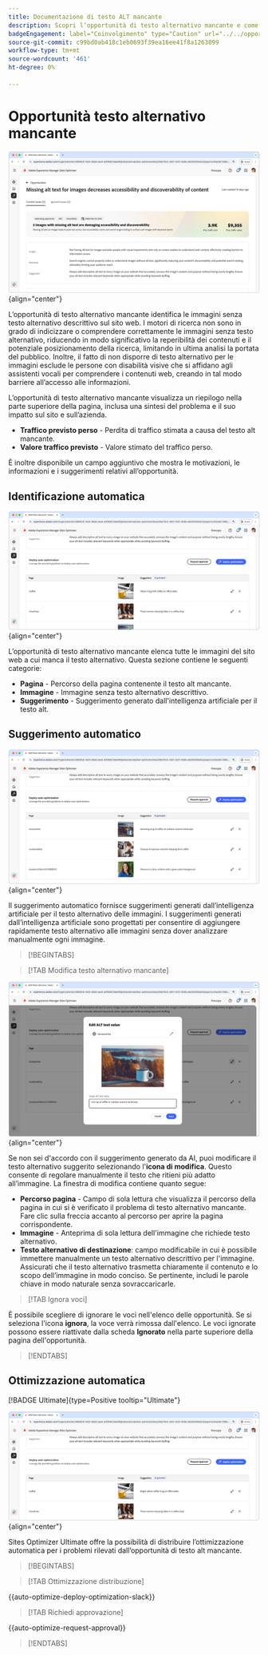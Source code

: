 ```yaml
---
title: Documentazione di testo ALT mancante
description: Scopri l’opportunità di testo alternativo mancante e come utilizzarla per migliorare il coinvolgimento sul tuo sito web.
badgeEngagement: label="Coinvolgimento" type="Caution" url="../../opportunity-types/engagement.md" tooltip="Coinvolgimento"
source-git-commit: c99bd0ab418c1eb0693f39ea16ee41f8a1263099
workflow-type: tm+mt
source-wordcount: '461'
ht-degree: 0%

---
```



# Opportunità testo alternativo mancante

![Opportunità testo alternativo mancante](./assets/missing-alt-text/hero.png){align="center"}

L’opportunità di testo alternativo mancante identifica le immagini senza testo alternativo descrittivo sul sito web. I motori di ricerca non sono in grado di indicizzare o comprendere correttamente le immagini senza testo alternativo, riducendo in modo significativo la reperibilità dei contenuti e il potenziale posizionamento della ricerca, limitando in ultima analisi la portata del pubblico. Inoltre, il fatto di non disporre di testo alternativo per le immagini esclude le persone con disabilità visive che si affidano agli assistenti vocali per comprendere i contenuti web, creando in tal modo barriere all’accesso alle informazioni.

L’opportunità di testo alternativo mancante visualizza un riepilogo nella parte superiore della pagina, inclusa una sintesi del problema e il suo impatto sul sito e sull’azienda.

* **Traffico previsto perso** - Perdita di traffico stimata a causa del testo alt mancante.
* **Valore traffico previsto** - Valore stimato del traffico perso.

È inoltre disponibile un campo aggiuntivo che mostra le motivazioni, le informazioni e i suggerimenti relativi all’opportunità.

## Identificazione automatica

![Identificazione automatica testo alternativo mancante](./assets/missing-alt-text/auto-identify.png){align="center"}

L’opportunità di testo alternativo mancante elenca tutte le immagini del sito web a cui manca il testo alternativo. Questa sezione contiene le seguenti categorie:

* **Pagina** - Percorso della pagina contenente il testo alt mancante.
* **Immagine** - Immagine senza testo alternativo descrittivo.
* **Suggerimento** - Suggerimento generato dall&#39;intelligenza artificiale per il testo alt.

## Suggerimento automatico

![Suggerimento automatico testo alternativo mancante](./assets/missing-alt-text/auto-suggest.png){align="center"}

Il suggerimento automatico fornisce suggerimenti generati dall’intelligenza artificiale per il testo alternativo delle immagini. I suggerimenti generati dall’intelligenza artificiale sono progettati per consentire di aggiungere rapidamente testo alternativo alle immagini senza dover analizzare manualmente ogni immagine.

>[!BEGINTABS]

>[!TAB Modifica testo alternativo mancante]

![Modifica testo alternativo mancante](./assets/missing-alt-text/edit-alt-text-value.png){align="center"}

Se non sei d&#39;accordo con il suggerimento generato da AI, puoi modificare il testo alternativo suggerito selezionando l&#39;**icona di modifica**. Questo consente di regolare manualmente il testo che ritieni più adatto all’immagine. La finestra di modifica contiene quanto segue:

* **Percorso pagina** - Campo di sola lettura che visualizza il percorso della pagina in cui si è verificato il problema di testo alternativo mancante. Fare clic sulla freccia accanto al percorso per aprire la pagina corrispondente.
* **Immagine** - Anteprima di sola lettura dell&#39;immagine che richiede testo alternativo.
* **Testo alternativo di destinazione**: campo modificabile in cui è possibile immettere manualmente un testo alternativo descrittivo per l&#39;immagine. Assicurati che il testo alternativo trasmetta chiaramente il contenuto e lo scopo dell’immagine in modo conciso. Se pertinente, includi le parole chiave in modo naturale senza sovraccaricarle.

>[!TAB Ignora voci]

È possibile scegliere di ignorare le voci nell&#39;elenco delle opportunità. Se si seleziona l&#39;icona **ignora**, la voce verrà rimossa dall&#39;elenco. Le voci ignorate possono essere riattivate dalla scheda **Ignorato** nella parte superiore della pagina dell&#39;opportunità.

>[!ENDTABS]

## Ottimizzazione automatica

[!BADGE Ultimate]{type=Positive tooltip="Ultimate"}

![Ottimizzazione automatica testo alternativo mancante](./assets/missing-alt-text/auto-optimize.png){align="center"}

Sites Optimizer Ultimate offre la possibilità di distribuire l’ottimizzazione automatica per i problemi rilevati dall’opportunità di testo alt mancante. <!--- TBD-need more in-depth and opportunity specific information here. What does the auto-optimization do?-->

>[!BEGINTABS]

>[!TAB Ottimizzazione distribuzione]

{{auto-optimize-deploy-optimization-slack}}

>[!TAB Richiedi approvazione]

{{auto-optimize-request-approval}}

>[!ENDTABS]
